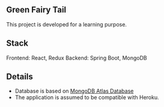 ## Green Fairy Tail
This project is developed for a learning purpose. 

## Stack

Frontend: React, Redux
Backend: Spring Boot, MongoDB

## Details

- Database is based on [MongoDB Atlas Database](https://www.mongodb.com/)
- The application is assumed to be compatible with Heroku.
